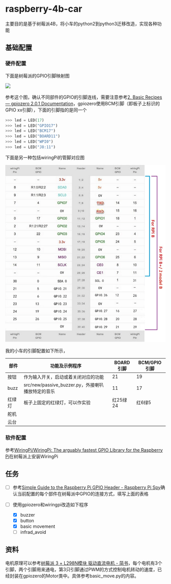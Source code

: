 # raspberry-4b-car

主要目的是基于树莓派4B，将小车的python2到python3迁移改造，实现各种功能

## 基础配置

### 硬件配置

下面是树莓派的GPIO引脚映射图

![](https://image-1258996033.cos.ap-shanghai.myqcloud.com/68747470733a2f2f7777772e72617370626572727970692d7370792e636f2e756b2f77702d636f6e74656e742f75706c6f6164732f323031322f30362f7261737062657272795f70695f335f6d6f64656c5f625f706c75735f6770696f2d3130323478313032342e6a7067?imageSlim)

参考这个图，确认不同部件的GPIO的引脚连线，需要注意参考[2. Basic Recipes — gpiozero 2.0.1 Documentation](https://gpiozero.readthedocs.io/en/latest/recipes.html#pin-numbering)，gpiozero使用BCM引脚（即板子上标识的GPIO xx引脚），下面的引脚指的是同一个

```python
>>> led = LED(17)
>>> led = LED("GPIO17")
>>> led = LED("BCM17")
>>> led = LED("BOARD11")
>>> led = LED("WPI0")
>>> led = LED("J8:11")
```

下面是另一种包括wiringPi的管脚对应图

![1726092983779](image/README/1726092983779.png)

我的小车的引脚配置如下所示，

| 部件   | 功能及示例程序                                    | BOARD引脚 | BCM/GPIO引脚 |
| ------ | ------------------------------------------------- | --------- | ------------ |
| 按钮   | 作为输入开关，启动或着关闭对应的功能              | 21        | 19           |
| buzz   | src/new/passive_buzzer.py，外接喇叭播放特定的音乐 | 11        | 17           |
| 红绿灯 | 板子上固定的红绿灯，可以作实验                    | 红25绿24  | 红6绿5       |
| 舵机   |                                                   |           |              |
| 云台   |                                                   |           |              |

### 软件配置

参考[WiringPi/WiringPi: The arguably fastest GPIO Library for the Raspberry Pi](https://github.com/WiringPi/WiringPi)在树莓派上安装WiringPi

## 任务

- [ ] 参考[Simple Guide to the Raspberry Pi GPIO Header - Raspberry Pi Spy](https://www.raspberrypi-spy.co.uk/2012/06/simple-guide-to-the-rpi-gpio-header-and-pins/)确认当前配置的每个部件在树莓派中GPIO的连接方式，填写上面的表格
- [ ] 使用gpiozero和wiringpi改造如下程序

  - [X] buzzer
  - [X] button
  - [X] basic movement
  - [ ] infrad_avoid
## 资料
电机原理可以参考[树莓派 3 + L298N模块 驱动直流电机 - 简书](https://www.jianshu.com/p/775b4fb2c98d)，每个电机有3个引脚，两个引脚用来通电，第3只引脚通过PWM的方式控制电机转动的速度，已经封装在gpiozero的Motor类中。具体参考basic_move.py的内容。